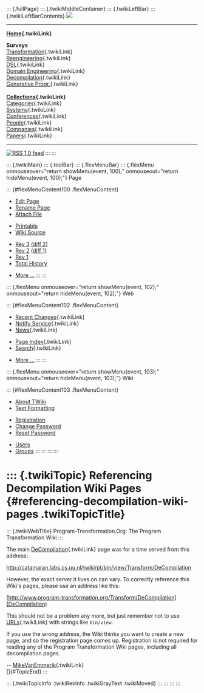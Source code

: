 ::: {.fullPage}
::: {.twikiMiddleContainer}
::: {.twikiLeftBar}
::: {.twikiLeftBarContents}
![](../pub/transformation.gif)

------------------------------------------------------------------------

**[Home](WebHome){.twikiLink}**

**Surveys**\
[Transformation](ProgramTransformation){.twikiLink}\
[Reengineering](ReengineeringWiki){.twikiLink}\
[DSL](DomainSpecificLanguages){.twikiLink}\
[Domain Engineering](DomainEngineering){.twikiLink}\
[Decompilation](DeCompilation){.twikiLink}\
[Generative Progr.](GenerativeProgrammingWiki){.twikiLink}\
\
**[Collections](CategoryCollection){.twikiLink}**\
[Categories](CategoryCategory){.twikiLink}\
[Systems](TransformationSystems){.twikiLink}\
[Conferences](TransformationConferences){.twikiLink}\
[People](TransformationPeople){.twikiLink}\
[Companies](TransformationCompanies){.twikiLink}\
[Papers](CategoryPaper){.twikiLink}

------------------------------------------------------------------------

[![](../pub/rss.gif "RSS 1.0 feed")](WebRss@skin=rss)
:::
:::

::: {.twikiMain}
::: {.toolBar}
::: {.flexMenuBar}
::: {.flexMenu onmouseover="return showMenu(event, 100);" onmouseout="return hideMenu(event, 100);"}
Page

::: {#flexMenuContent100 .flexMenuContent}
-   [Edit
    Page](http://www.program-transformation.org/edit/Transform/ReferencingDecompilationWikiPages?t=1536826298)
-   [Rename
    Page](http://www.program-transformation.org/rename/Transform/ReferencingDecompilationWikiPages)
-   [Attach
    File](http://www.program-transformation.org/attach/Transform/ReferencingDecompilationWikiPages)

<!-- -->

-   [Printable](http://www.program-transformation.org/view/Transform/ReferencingDecompilationWikiPages?skin=print.pattern)
-   [Wiki
    Source](http://www.program-transformation.org/view/Transform/ReferencingDecompilationWikiPages?skin=text&raw=on&contenttype=text/plain)

<!-- -->

-   [Rev
    3](http://www.program-transformation.org/view/Transform/ReferencingDecompilationWikiPages?rev=1.3)
    [(diff 2)](http://www.program-transformation.org/rdiff/Transform/ReferencingDecompilationWikiPages?rev1=1.3&rev2=1.2)
-   [Rev
    2](http://www.program-transformation.org/view/Transform/ReferencingDecompilationWikiPages?rev=1.2)
    [(diff 1)](http://www.program-transformation.org/rdiff/Transform/ReferencingDecompilationWikiPages?rev1=1.2&rev2=1.1)
-   [Rev
    1](http://www.program-transformation.org/view/Transform/ReferencingDecompilationWikiPages?rev=1.1)
-   [Total
    History](http://www.program-transformation.org/rdiff/Transform/ReferencingDecompilationWikiPages)

<!-- -->

-   [More
    \...](http://www.program-transformation.org/oops/Transform/ReferencingDecompilationWikiPages?template=oopsmore&param1=1.3&param2=1.3)
:::
:::

::: {.flexMenu onmouseover="return showMenu(event, 102);" onmouseout="return hideMenu(event, 102);"}
Web

::: {#flexMenuContent102 .flexMenuContent}
-   [Recent Changes](WebChanges){.twikiLink}
-   [Notify Service](WebNotify){.twikiLink}
-   [News](WebNews){.twikiLink}

<!-- -->

-   [Page Index](WebIndex){.twikiLink}
-   [Search](WebSearch){.twikiLink}

<!-- -->

-   [More
    \...](http://www.program-transformation.org/oops/Transform/ReferencingDecompilationWikiPages?template=oopsmore&param1=1.3&param2=1.3)
:::
:::

::: {.flexMenu onmouseover="return showMenu(event, 103);" onmouseout="return hideMenu(event, 103);"}
Wiki

::: {#flexMenuContent103 .flexMenuContent}
-   [About
    TWiki](http://www.program-transformation.org/view/TWiki/WebHome)
-   [Text
    Formatting](http://www.program-transformation.org/view/TWiki/TextFormattingRules)

<!-- -->

-   [Registration](http://www.program-transformation.org/view/TWiki/TWikiRegistration)
-   [Change
    Password](http://www.program-transformation.org/view/TWiki/ChangePassword)
-   [Reset
    Password](http://www.program-transformation.org/view/TWiki/ResetPassword)

<!-- -->

-   [Users](http://www.program-transformation.org/view/Main/TWikiUsers)
-   [Groups](http://www.program-transformation.org/view/Main/TWikiGroups)
:::
:::
:::
:::

::: {.twikiTopic}
Referencing Decompilation Wiki Pages {#referencing-decompilation-wiki-pages .twikiTopicTitle}
====================================

::: {.twikiWebTitle}
Program-Transformation.Org: The Program Transformation Wiki
:::

The main [DeCompilation](DeCompilation){.twikiLink} page was for a time
served from this address:

<http://catamaran.labs.cs.uu.nl/twiki/pt/bin/view/Transform/DeCompilation>

However, the exact server it lives on can vary. To correctly reference
this Wiki\'s pages, please use an address like this:

[http://www.program-transformation.org/Transform/DeCompilation](DeCompilation)

This should not be a problem any more, but just remember not to use
[URLs](URL){.twikiLink} with strings like `bin/view`.

If you use the wrong address, the Wiki thinks you want to create a new
page, and so the registration page comes up. Registration is not
required for reading any of the Program Transformation Wiki pages,
including all decompilation pages.

\-- [MikeVanEmmerik](../Main/MikeVanEmmerik){.twikiLink}\
[]{#TopicEnd}
:::

::: {.twikiTopicInfo .twikiRevInfo .twikiGrayText .twikiMoved}
:::
:::
:::
:::
